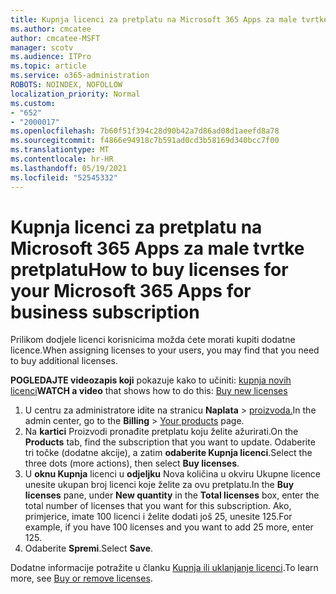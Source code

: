 ```yaml
---
title: Kupnja licenci za pretplatu na Microsoft 365 Apps za male tvrtke pretplatu
ms.author: cmcatee
author: cmcatee-MSFT
manager: scotv
ms.audience: ITPro
ms.topic: article
ms.service: o365-administration
ROBOTS: NOINDEX, NOFOLLOW
localization_priority: Normal
ms.custom:
- "652"
- "2000017"
ms.openlocfilehash: 7b60f51f394c28d90b42a7d86ad08d1aeefd8a78
ms.sourcegitcommit: f4866e94918c7b591ad0cd3b58169d340bcc7f00
ms.translationtype: MT
ms.contentlocale: hr-HR
ms.lasthandoff: 05/19/2021
ms.locfileid: "52545332"
---
```

# <a name="how-to-buy-licenses-for-your-microsoft-365-apps-for-business-subscription"></a><span data-ttu-id="3ae72-102">Kupnja licenci za pretplatu na Microsoft 365 Apps za male tvrtke pretplatu</span><span class="sxs-lookup"><span data-stu-id="3ae72-102">How to buy licenses for your Microsoft 365 Apps for business subscription</span></span>

<span data-ttu-id="3ae72-103">Prilikom dodjele licenci korisnicima možda ćete morati kupiti dodatne licence.</span><span class="sxs-lookup"><span data-stu-id="3ae72-103">When assigning licenses to your users, you may find that you need to buy additional licenses.</span></span>

<span data-ttu-id="3ae72-104">**POGLEDAJTE videozapis koji** pokazuje kako to učiniti: [kupnja novih licenci](https://go.microsoft.com/fwlink/p/?linkid=2154857)</span><span class="sxs-lookup"><span data-stu-id="3ae72-104">**WATCH a video** that shows how to do this: [Buy new licenses](https://go.microsoft.com/fwlink/p/?linkid=2154857)</span></span>
  
1. <span data-ttu-id="3ae72-105">U centru za administratore idite na stranicu **Naplata**  >  [proizvoda.](https://go.microsoft.com/fwlink/p/?linkid=842054)</span><span class="sxs-lookup"><span data-stu-id="3ae72-105">In the admin center, go to the **Billing** > [Your products](https://go.microsoft.com/fwlink/p/?linkid=842054) page.</span></span>
2. <span data-ttu-id="3ae72-106">Na **kartici** Proizvodi pronađite pretplatu koju želite ažurirati.</span><span class="sxs-lookup"><span data-stu-id="3ae72-106">On the **Products** tab, find the subscription that you want to update.</span></span> <span data-ttu-id="3ae72-107">Odaberite tri točke (dodatne akcije), a zatim **odaberite Kupnja licenci**.</span><span class="sxs-lookup"><span data-stu-id="3ae72-107">Select the three dots (more actions), then select **Buy licenses**.</span></span>
3. <span data-ttu-id="3ae72-108">U **oknu Kupnja** licenci u  **odjeljku** Nova količina u okviru Ukupne licence unesite ukupan broj licenci koje želite za ovu pretplatu.</span><span class="sxs-lookup"><span data-stu-id="3ae72-108">In the **Buy licenses** pane, under **New quantity** in the **Total licenses** box, enter the total number of licenses that you want for this subscription.</span></span> <span data-ttu-id="3ae72-109">Ako, primjerice, imate 100 licenci i želite dodati još 25, unesite 125.</span><span class="sxs-lookup"><span data-stu-id="3ae72-109">For example, if you have 100 licenses and you want to add 25 more, enter 125.</span></span>
4. <span data-ttu-id="3ae72-110">Odaberite **Spremi**.</span><span class="sxs-lookup"><span data-stu-id="3ae72-110">Select **Save**.</span></span>

<span data-ttu-id="3ae72-111">Dodatne informacije potražite u članku [Kupnja ili uklanjanje licenci](/microsoft-365/commerce/licenses/buy-licenses).</span><span class="sxs-lookup"><span data-stu-id="3ae72-111">To learn more, see [Buy or remove licenses](/microsoft-365/commerce/licenses/buy-licenses).</span></span>